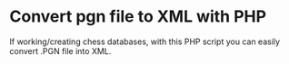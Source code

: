 # Convert pgn file to XML with PHP
If working/creating chess databases, with this PHP script you can easily convert .PGN file into XML.
